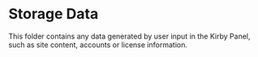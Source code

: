# Storage Data

This folder contains any data generated by user input in the Kirby Panel, such as site content, accounts or license information.
